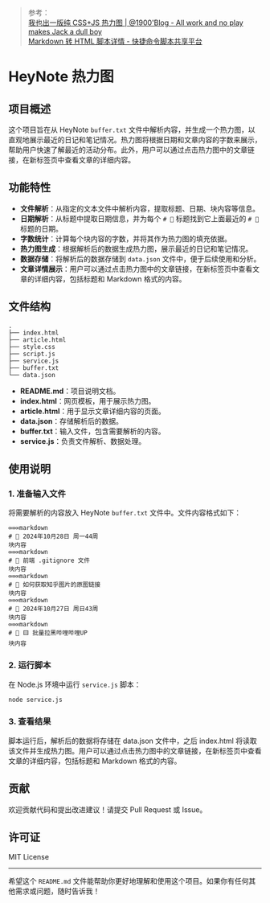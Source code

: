 > 参考：  
> [我也出一版纯 CSS+JS 热力图 | @1900'Blog - All work and no play makes Jack a dull boy](https://1900.live/wo-ye-chu-yi-ban-chun-css-jsre-li-tu/)  
> [Markdown 转 HTML 脚本详情 - 快捷命令脚本共享平台](https://qc.qaz.ink/script/info/221)

# HeyNote 热力图

## 项目概述

这个项目旨在从 HeyNote `buffer.txt` 文件中解析内容，并生成一个热力图，以直观地展示最近的日记和笔记情况。热力图将根据日期和文章内容的字数来展示，帮助用户快速了解最近的活动分布。此外，用户可以通过点击热力图中的文章链接，在新标签页中查看文章的详细内容。

## 功能特性

- **文件解析**：从指定的文本文件中解析内容，提取标题、日期、块内容等信息。
- **日期解析**：从标题中提取日期信息，并为每个 `# 📘` 标题找到它上面最近的 `# 📆` 标题的日期。
- **字数统计**：计算每个块内容的字数，并将其作为热力图的填充依据。
- **热力图生成**：根据解析后的数据生成热力图，展示最近的日记和笔记情况。
- **数据存储**：将解析后的数据存储到 `data.json` 文件中，便于后续使用和分析。
- **文章详情展示**：用户可以通过点击热力图中的文章链接，在新标签页中查看文章的详细内容，包括标题和 Markdown 格式的内容。

## 文件结构

```
.
├── index.html
├── article.html
├── style.css
├── script.js
├── service.js
├── buffer.txt
└── data.json
```

- **README.md**：项目说明文档。
- **index.html**：网页模板，用于展示热力图。
- **article.html**：用于显示文章详细内容的页面。
- **data.json**：存储解析后的数据。
- **buffer.txt**：输入文件，包含需要解析的内容。
- **service.js**：负责文件解析、数据处理。

## 使用说明

### 1. 准备输入文件

将需要解析的内容放入 HeyNote `buffer.txt` 文件中。文件内容格式如下：

```
∞∞∞markdown
# 📆 2024年10月28日 周一44周
块内容
∞∞∞markdown
# 📘 前端 .gitignore 文件
块内容
∞∞∞markdown
# 📘 如何获取知乎图片的原图链接
块内容
∞∞∞markdown
# 📆 2024年10月27日 周日43周
块内容
∞∞∞markdown
# 📘 🟨 批量拉黑哔哩哔哩UP
块内容
```

### 2. 运行脚本

在 Node.js 环境中运行 `service.js` 脚本：

```bash
node service.js
```

### 3. 查看结果

脚本运行后，解析后的数据将存储在 data.json 文件中，之后 index.html 将读取该文件并生成热力图。用户可以通过点击热力图中的文章链接，在新标签页中查看文章的详细内容，包括标题和 Markdown 格式的内容。

## 贡献

欢迎贡献代码和提出改进建议！请提交 Pull Request 或 Issue。

## 许可证

MIT License

---

希望这个 `README.md` 文件能帮助你更好地理解和使用这个项目。如果你有任何其他需求或问题，随时告诉我！
